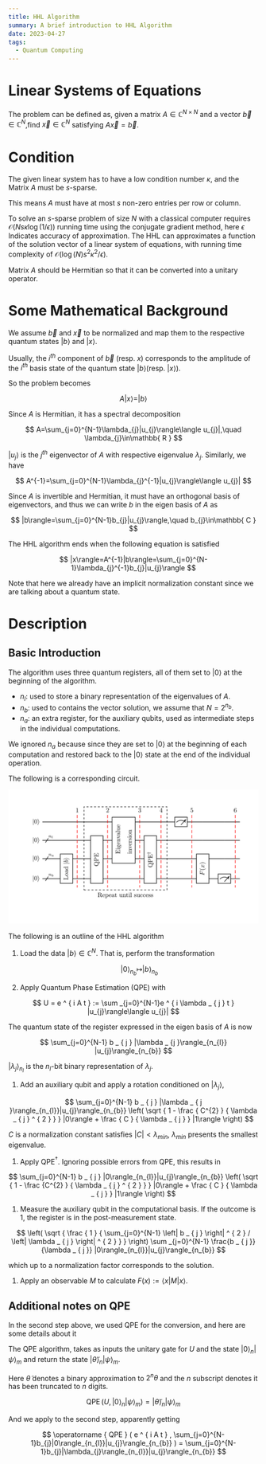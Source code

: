 ```yaml
---
title: HHL Algorithm
summary: A brief introduction to HHL Algorithm
date: 2023-04-27
tags:
  - Quantum Computing
---
```


# **Linear Systems of Equations**

The problem can be defined as, given a matrix $A\in\mathbb{C}^{N\times N}$ and a vector $\vec{b}\in\mathbb{C}^{N}$,find $\vec{x}\in\mathbb{C}^{N}$ satisfying $A\vec{x}=\vec{b}$.

# Condition

The given linear system has to have a low condition number ${\displaystyle \kappa }$, and the Matrix $A$ must be $s$-sparse.

This means $A$ must have at most $s$ non-zero entries per row or column.

To solve an $s$-sparse problem of size $N$ with a classical computer requires $\mathcal{ O }(Ns\kappa\log(1/\epsilon))$ running time using the conjugate gradient method, here $\epsilon$ Indicates accuracy of approximation. The HHL can approximates a function of the solution vector of a linear system of equations, with running time complexity of $\mathcal{ O }(\log(N)s^{2}\kappa^{2}/\epsilon)$.

Matrix $A$ should be Hermitian so that it can be converted into a unitary operator.

# Some M**athematical Background**

We assume $\vec{b}$ and $\vec{x}$ to be normalized and map them to the respective quantum states $|b\rangle$ and $|x\rangle$.

Usually, the $i^{th}$ component of $\vec{b}$ (resp. $x$) corresponds to the amplitude of the $i^{th}$ basis state of the quantum state $|b\rangle$(resp. $|x\rangle$).

So the problem becomes

$$
A|x\rangle=|b\rangle
$$

Since $A$ is Hermitian, it has a spectral decomposition

$$
A=\sum_{j=0}^{N-1}\lambda_{j}|u_{j}\rangle\langle u_{j}|,\quad \lambda_{j}\in\mathbb{ R }
$$

$|u_j\rangle$ is the $j^{th}$ eigenvector of $A$ with respective eigenvalue $\lambda_j$. Similarly, we have

$$
A^{-1}=\sum_{j=0}^{N-1}\lambda_{j}^{-1}|u_{j}\rangle\langle u_{j}|
$$

Since $A$ is invertible and Hermitian, it must have an orthogonal basis of eigenvectors, and thus we can write $b$ in the eigen basis of $A$ as

$$
|b\rangle=\sum_{j=0}^{N-1}b_{j}|u_{j}\rangle,\quad b_{j}\in\mathbb{ C }
$$

The HHL algorithm ends when the following equation is satisfied

$$
|x\rangle=A^{-1}|b\rangle=\sum_{j=0}^{N-1}\lambda_{j}^{-1}b_{j}|u_{j}\rangle
$$

Note that here we already have an implicit normalization constant since we are talking about a quantum state.

# **Description**

## Basic Introduction

The algorithm uses three quantum registers, all of them set to $|0\rangle$ at the beginning of the algorithm.

- $n_l$: used to store a binary representation of the eigenvalues of $A$.
- $n_b$: used to contains the vector solution, we assume that $N=2^{n_b}$.
- $n_a$: an extra register, for the auxiliary qubits, used as intermediate steps in the individual computations.

We ignored $n_a$ because since they are set to $|0\rangle$ at the beginning of each computation and restored back to the $|0\rangle$ state at the end of the individual operation.

The following is a corresponding circuit.

![alt text](circuit.png)

The following is an outline of the HHL algorithm

1. Load the data $|b\rangle\in\mathbb{ C }^{N}$. That is, perform the transformation
    
    
    $$
    |0\rangle _{n_{b}} \mapsto |b\rangle _{n_{b}}
    $$
    
2. Apply Quantum Phase Estimation (QPE) with

$$
U = e ^ { i A t } := \sum _{j=0}^{N-1}e ^ { i \lambda _ { j } t } |u_{j}\rangle\langle u_{j}|
$$

The quantum state of the register expressed in the eigen basis of $A$ is now

$$
\sum_{j=0}^{N-1} b _ { j } |\lambda _ {j }\rangle_{n_{l}} |u_{j}\rangle_{n_{b}}
$$

$|\lambda _ {j }\rangle_{n_{l}}$ is the $n_l$-bit binary representation of $\lambda_j$.

1. Add an auxiliary qubit and apply a rotation conditioned on $|\lambda_{ j }\rangle$,

$$
\sum_{j=0}^{N-1} b _ { j } |\lambda _ { j }\rangle_{n_{l}}|u_{j}\rangle_{n_{b}} \left( \sqrt { 1 - \frac { C^{2}  } { \lambda _ { j } ^ { 2 } } } |0\rangle + \frac { C } { \lambda _ { j } } |1\rangle \right)
$$

$C$ is a normalization constant satisfies $|C| < \lambda_{min}$, $\lambda_{min}$ presents the smallest eigenvalue.

1. Apply QPE$^{\dagger}$. Ignoring possible errors from QPE, this results in

$$
\sum_{j=0}^{N-1} b _ { j } |0\rangle_{n_{l}}|u_{j}\rangle_{n_{b}} \left( \sqrt { 1 - \frac {C^{2}  } { \lambda _ { j } ^ { 2 } } } |0\rangle + \frac { C } { \lambda _ { j } } |1\rangle \right)
$$

1. Measure the auxiliary qubit in the computational basis. If the outcome is $1$, the register is in the post-measurement state.

$$
\left( \sqrt { \frac { 1 } { \sum_{j=0}^{N-1} \left| b _ { j } \right| ^ { 2 } / \left| \lambda _ { j } \right| ^ { 2 } } } \right) \sum _{j=0}^{N-1} \frac{b _ { j }}{\lambda _ { j }} |0\rangle_{n_{l}}|u_{j}\rangle_{n_{b}}
$$

which up to a normalization factor corresponds to the solution.

1. Apply an observable $M$ to calculate $F(x):=\langle x|M|x\rangle$.

## Additional notes on QPE

In the second step above, we used QPE for the conversion, and here are some details about it

The QPE algorithm, takes as inputs the unitary gate for $U$ and the state $|0\rangle_{n}|\psi\rangle_{m}$ and return the state $|\tilde{\theta}\rangle_{n}|\psi\rangle_{m}$.

Here $\tilde{\theta}$ denotes a binary approximation to $2^n\theta$ and the $n$ subscript denotes it has been truncated to $n$ digits.

$$
\operatorname { QPE } ( U , |0\rangle_{n}|\psi\rangle_{m} ) = |\tilde{\theta}\rangle_{n}|\psi\rangle_{m}
$$

And we apply to the second step, apparently getting

$$
\operatorname { QPE } ( e ^ { i A t } , \sum_{j=0}^{N-1}b_{j}|0\rangle_{n_{l}}|u_{j}\rangle_{n_{b}} ) = \sum_{j=0}^{N-1}b_{j}|\lambda_{j}\rangle_{n_{l}}|u_{j}\rangle_{n_{b}}
$$